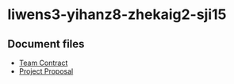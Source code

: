 # liwens3-yihanz8-zhekaig2-sji15

## Document files
* [Team Contract](CONTRACT.md)
* [Project Proposal](Project_Proposal.md)
